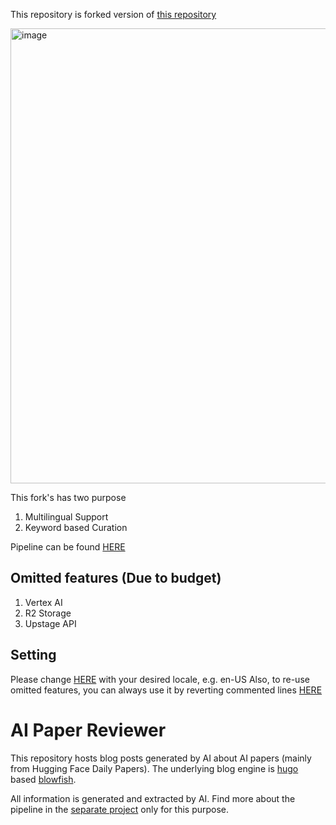 This repository is forked version of [this repository](https://github.com/deep-diver/ai-paper-reviewer)

<img width="728" alt="image" src="https://github.com/user-attachments/assets/453766e7-dedc-4f40-9af6-979fefe57ed4" />

This fork's has two purpose
1. Multilingual Support
2. Keyword based Curation



Pipeline can be found [HERE](https://github.com/TikaToka/paper-reviewer-multi)

## Omitted features (Due to budget)
1. Vertex AI
2. R2 Storage
3. Upstage API

## Setting
Please change [HERE](https://github.com/TikaToka/ai-paper-reviewer/blob/31f34a42251abb080997da78c0112c274c188955/.github/workflows/collect_new_articles.yml#L70) with your desired locale, e.g. en-US
Also, to re-use omitted features, you can always use it by reverting commented lines [HERE](https://github.com/TikaToka/ai-paper-reviewer/blob/31f34a42251abb080997da78c0112c274c188955/.github/workflows/collect_new_articles.yml)

# AI Paper Reviewer

This repository hosts blog posts generated by AI about AI papers (mainly from Hugging Face Daily Papers). The underlying blog engine is [hugo](https://gohugo.io/) based [blowfish](https://blowfish.page/).

All information is generated and extracted by AI. Find more about the pipeline in the [separate project](https://github.com/deep-diver/paper-reviewer) only for this purpose.


